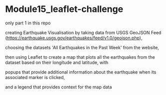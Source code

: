 # Module15_leaflet-challenge

only part 1 in this repo

creating Earthquake Visualisation by taking data from  USGS GeoJSON Feed (https://earthquake.usgs.gov/earthquakes/feed/v1.0/geojson.php),

choosing the datasets  'All Earthquakes in the Past Week' from the website, 

then using Leaflet to create a map that plots all the earthquakes from the dataset based on their longitude and latitude, with 

popups that provide additional information about the earthquake when its associated marker is clicked, 

and a legend that provides context for the map data